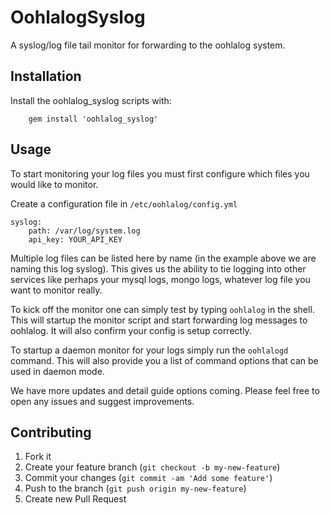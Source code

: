 # OohlalogSyslog

A syslog/log file tail monitor for forwarding to the oohlalog system.

## Installation

Install the oohlalog_syslog scripts with:

		gem install 'oohlalog_syslog'



## Usage

To start monitoring your log files you must first configure which files you would like to monitor.

Create a configuration file in `/etc/oohlalog/config.yml`

```
syslog:
	path: /var/log/system.log
	api_key: YOUR_API_KEY
```

Multiple log files can be listed here by name (in the example above we are naming this log syslog).
This gives us the ability to tie logging into other services like perhaps your mysql logs, mongo logs, whatever log file you want to monitor really.

To kick off the monitor one can simply test by typing `oohlalog` in the shell. This will startup the monitor script and start forwarding log messages to oohlalog. It will also confirm your config is setup correctly.

To startup a daemon monitor for your logs simply run the `oohlalogd` command. This will also provide you a list of command options that can be used in daemon mode.

We have more updates and detail guide options coming. Please feel free to open any issues and suggest improvements.

## Contributing

1. Fork it
2. Create your feature branch (`git checkout -b my-new-feature`)
3. Commit your changes (`git commit -am 'Add some feature'`)
4. Push to the branch (`git push origin my-new-feature`)
5. Create new Pull Request
